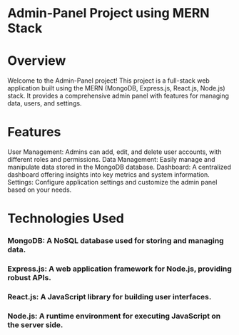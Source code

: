 # Admin-Panel Project using MERN Stack #
# Overview
Welcome to the Admin-Panel project! This project is a full-stack web application built using the MERN (MongoDB, Express.js, React.js, Node.js) stack. It provides a comprehensive admin panel with features for managing data, users, and settings.

# Features
User Management: Admins can add, edit, and delete user accounts, with different roles and permissions.
Data Management: Easily manage and manipulate data stored in the MongoDB database.
Dashboard: A centralized dashboard offering insights into key metrics and system information.
Settings: Configure application settings and customize the admin panel based on your needs.
# Technologies Used ###
### MongoDB: A NoSQL database used for storing and managing data. 
### Express.js: A web application framework for Node.js, providing robust APIs. 
### React.js: A JavaScript library for building user interfaces. 
### Node.js: A runtime environment for executing JavaScript on the server side. 
